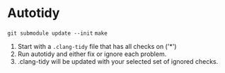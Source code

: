 # Autotidy

`git submodule update --init`
`make`

1. Start with a `.clang-tidy` file that has all checks on ('*')
2. Run autotidy and either fix or ignore each problem.
3. .clang-tidy will be updated with your selected set of ignored checks.

